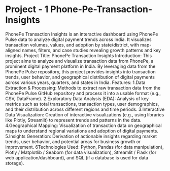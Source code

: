 # Project - 1     Phone-Pe-Transaction-Insights
PhonePe Transaction Insights is an interactive dashboard using PhonePe Pulse data to analyze digital payment trends across India. It visualizes transaction volumes, values, and adoption by state/district, with map-aligned names, filters, and case studies revealing growth patterns and key insights.
Project Title: PhonePe Transaction Insights
Introduction:
    This project aims to analyze and visualize transaction data from PhonePe, a prominent digital payment platform in India. By leveraging data from the PhonePe Pulse repository, this project   provides insights into transaction trends, user behavior, and geographical distribution of digital payments across various years, quarters, and states in India.
Features:
1.Data Extraction & Processing:
    Methods to extract raw transaction data from the PhonePe Pulse GitHub repository and process it into a usable format (e.g., CSV, DataFrame).
2.Exploratory Data Analysis (EDA):
    Analysis of key metrics such as total transactions, transaction types, user demographics, and their distribution across different regions and time periods.
3.Interactive Data Visualization:
    Creation of interactive visualizations (e.g., using libraries like Plotly, Streamlit) to represent trends and patterns in the data.
4.Geographical Mapping:
    Visualization of transaction data on geographical maps to understand regional variations and adoption of digital payments.
5.Insights Generation:
    Derivation of actionable insights regarding market trends, user behavior, and potential areas for business growth or improvement.
6Technologies Used:
        Python, Pandas (for data manipulation), Plotly / Matplotlib / Seaborn (for data visualization), Streamlit / Flask (for web application/dashboard), and SQL (if a database is used for data storage).
